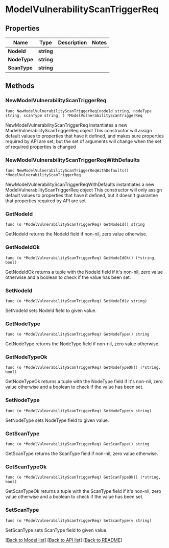 # ModelVulnerabilityScanTriggerReq

## Properties

Name | Type | Description | Notes
------------ | ------------- | ------------- | -------------
**NodeId** | **string** |  | 
**NodeType** | **string** |  | 
**ScanType** | **string** |  | 

## Methods

### NewModelVulnerabilityScanTriggerReq

`func NewModelVulnerabilityScanTriggerReq(nodeId string, nodeType string, scanType string, ) *ModelVulnerabilityScanTriggerReq`

NewModelVulnerabilityScanTriggerReq instantiates a new ModelVulnerabilityScanTriggerReq object
This constructor will assign default values to properties that have it defined,
and makes sure properties required by API are set, but the set of arguments
will change when the set of required properties is changed

### NewModelVulnerabilityScanTriggerReqWithDefaults

`func NewModelVulnerabilityScanTriggerReqWithDefaults() *ModelVulnerabilityScanTriggerReq`

NewModelVulnerabilityScanTriggerReqWithDefaults instantiates a new ModelVulnerabilityScanTriggerReq object
This constructor will only assign default values to properties that have it defined,
but it doesn't guarantee that properties required by API are set

### GetNodeId

`func (o *ModelVulnerabilityScanTriggerReq) GetNodeId() string`

GetNodeId returns the NodeId field if non-nil, zero value otherwise.

### GetNodeIdOk

`func (o *ModelVulnerabilityScanTriggerReq) GetNodeIdOk() (*string, bool)`

GetNodeIdOk returns a tuple with the NodeId field if it's non-nil, zero value otherwise
and a boolean to check if the value has been set.

### SetNodeId

`func (o *ModelVulnerabilityScanTriggerReq) SetNodeId(v string)`

SetNodeId sets NodeId field to given value.


### GetNodeType

`func (o *ModelVulnerabilityScanTriggerReq) GetNodeType() string`

GetNodeType returns the NodeType field if non-nil, zero value otherwise.

### GetNodeTypeOk

`func (o *ModelVulnerabilityScanTriggerReq) GetNodeTypeOk() (*string, bool)`

GetNodeTypeOk returns a tuple with the NodeType field if it's non-nil, zero value otherwise
and a boolean to check if the value has been set.

### SetNodeType

`func (o *ModelVulnerabilityScanTriggerReq) SetNodeType(v string)`

SetNodeType sets NodeType field to given value.


### GetScanType

`func (o *ModelVulnerabilityScanTriggerReq) GetScanType() string`

GetScanType returns the ScanType field if non-nil, zero value otherwise.

### GetScanTypeOk

`func (o *ModelVulnerabilityScanTriggerReq) GetScanTypeOk() (*string, bool)`

GetScanTypeOk returns a tuple with the ScanType field if it's non-nil, zero value otherwise
and a boolean to check if the value has been set.

### SetScanType

`func (o *ModelVulnerabilityScanTriggerReq) SetScanType(v string)`

SetScanType sets ScanType field to given value.



[[Back to Model list]](../README.md#documentation-for-models) [[Back to API list]](../README.md#documentation-for-api-endpoints) [[Back to README]](../README.md)


